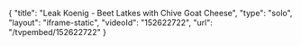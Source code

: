 {
    "title": "Leak Koenig - Beet Latkes with Chive Goat Cheese",
    "type": "solo",
    "layout": "iframe-static",
    "videoId": "152622722",
    "url": "\/tvpembed\/152622722"
}